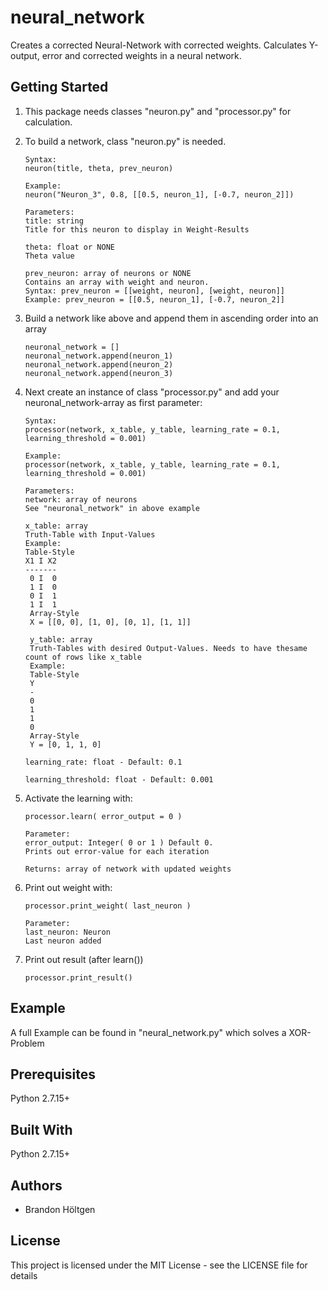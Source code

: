 # neural_network
Creates a corrected Neural-Network with corrected weights.
Calculates Y-output, error and corrected weights in a neural network. 

## Getting Started
1. This package needs classes "neuron.py" and "processor.py" for calculation.

2. To build a network, class "neuron.py" is needed.
	```
	Syntax:
	neuron(title, theta, prev_neuron)

	Example:
	neuron("Neuron_3", 0.8, [[0.5, neuron_1], [-0.7, neuron_2]])

	Parameters:
	title: string 
	Title for this neuron to display in Weight-Results

	theta: float or NONE
	Theta value

	prev_neuron: array of neurons or NONE
	Contains an array with weight and neuron. 
	Syntax: prev_neuron = [[weight, neuron], [weight, neuron]] 
	Example: prev_neuron = [[0.5, neuron_1], [-0.7, neuron_2]]
	```


2. Build a network like above and append them in ascending order into an array
	```
	neuronal_network = []
	neuronal_network.append(neuron_1)
	neuronal_network.append(neuron_2)
	neuronal_network.append(neuron_3)
	``` 

3. Next create an instance of class "processor.py" and add your neuronal_network-array as first parameter:
	```
	Syntax: 
	processor(network, x_table, y_table, learning_rate = 0.1, learning_threshold = 0.001)

	Example: 
	processor(network, x_table, y_table, learning_rate = 0.1, learning_threshold = 0.001)

	Parameters:
	network: array of neurons
	See "neuronal_network" in above example

	x_table: array
	Truth-Table with Input-Values
	Example:
	Table-Style 
	X1 I X2
	-------
	 0 I  0
	 1 I  0
	 0 I  1
	 1 I  1
	 Array-Style
	 X = [[0, 0], [1, 0], [0, 1], [1, 1]]

	 y_table: array
	 Truth-Tables with desired Output-Values. Needs to have thesame count of rows like x_table
	 Example:
	 Table-Style
	 Y
	 -
	 0
	 1
	 1
	 0
	 Array-Style
	 Y = [0, 1, 1, 0]

	learning_rate: float - Default: 0.1

	learning_threshold: float - Default: 0.001
	```


4. Activate the learning with:
	```
	processor.learn( error_output = 0 )

	Parameter:
	error_output: Integer( 0 or 1 ) Default 0. 
	Prints out error-value for each iteration

	Returns: array of network with updated weights 
	```


5. Print out weight with:
	```
	processor.print_weight( last_neuron )

	Parameter: 
	last_neuron: Neuron
	Last neuron added
	```


6. Print out result (after learn())
	```
	processor.print_result()
	```

## Example
A full Example can be found in "neural_network.py" which solves a XOR-Problem

## Prerequisites
Python 2.7.15+

## Built With
Python 2.7.15+

## Authors
- Brandon Höltgen

## License
This project is licensed under the MIT License - see the LICENSE file for details